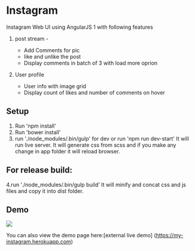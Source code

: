 # Instagram 
Instagram Web UI using AngularJS 1 with following features
1. post stream -
    - Add Comments for pic
    - like and unlike the post
    - Display comments in batch of 3 with load more oprion 
    
2. User profile
    - User info with image grid 
    - Display count of likes and number of comments on hover

## Setup
1. Run 'npm install'
2. Run 'bower install'
3. run './node_modules/.bin/gulp' for dev or run 'npm run dev-start'
  It will run live server. It will generate css from scss and if you make any change in app folder it will reload browser.

## For release build:
4.run './node_modules/.bin/gulp build'
It will minify and concat css and js files and copy it into  dist folder.

## Demo
![](instagram.gif)

You can also view the demo page here:[external live demo]
(https://my-instagram.herokuapp.com)

